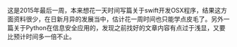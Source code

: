 这是2015年最后一周，本来想花一天时间写篇关于swift开发OSX程序，结果这方面资料很少，在日新月异的发展当中，估计花一周时间也只能学点皮毛了。另外一篇关于Python在信息安全应用的，发现之前找好的文章内容有点过于浅显，又要比预计时间多一倍不止。
